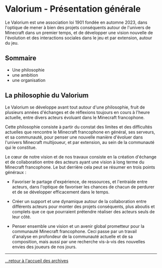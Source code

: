 # Valorium - Présentation générale

Le Valorium est une association loi 1901 fondée en automne 2023, dans l'optique de mener à bien des projets conséquents autour de l'univers de Minecraft dans un premier temps, et de développer une vision nouvelle de l'évolution et des interactions sociales dans le jeu et par extension, autour du jeu.

## Sommaire

* Une philosophie
* une ambition
* une organisation
  
## La philosophie du Valorium

Le Valorium se développe avant tout autour d'une philosophie, fruit de plusieurs années d'échanges et de réflexions toujours en cours à l'heure actuelle, entre divers acteurs évoluant dans le Minecraft francophone.

Cette philosophie consiste à partir du constat des limites et des difficultés actuelles que rencontre le Minecraft francophone en général, ses serveurs, et sa communauté, pour penser une nouvelle manière d'évoluer dans l'univers Minecraft multijoueur, et par extension, au sein de la communauté qui le constitue.

Le cœur de notre vision et de nos travaux consiste en la création d'échange et de collaboration entre des acteurs ayant une vision à long terme du Minecraft francophone. Le but derrière cela peut se résumer en trois points généraux :

* Favoriser le partage d'expérience, de ressources, et l'entraide entre acteurs, dans l'optique de favoriser les chances de chacun de perdurer et de se développer efficacement dans le temps.

* Créer un support et une dynamique autour de la collaboration entre différents acteurs pour monter des projets conséquents, plus aboutis et complets que ce que pourraient prétendre réaliser des acteurs seuls de leur côté.

* Penser ensemble une vision et un avenir global prometteur pour la communauté Minecraft francophone. Ceci passe par un travail d'analyse en profondeur de la communauté actuelle et de sa composition, mais aussi par une recherche vis-à-vis des nouvelles envies des joueurs de nos jours.
  
---

[...retour à l'accueil des archives](../accueil.md)
